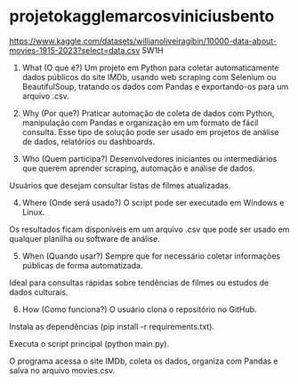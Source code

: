 # projetokagglemarcosviniciusbento

https://www.kaggle.com/datasets/willianoliveiragibin/10000-data-about-movies-1915-2023?select=data.csv
5W1H
1. What (O que é?)
Um projeto em Python para coletar automaticamente dados públicos do site IMDb, usando web scraping com Selenium ou BeautifulSoup, tratando os dados com Pandas e exportando-os para um arquivo .csv.

2. Why (Por que?)
Praticar automação de coleta de dados com Python, manipulação com Pandas e organização em um formato de fácil consulta. Esse tipo de solução pode ser usado em projetos de análise de dados, relatórios ou dashboards.

3. Who (Quem participa?)
Desenvolvedores iniciantes ou intermediários que querem aprender scraping, automação e análise de dados.

Usuários que desejam consultar listas de filmes atualizadas.

4. Where (Onde será usado?)
O script pode ser executado em Windows e Linux.

Os resultados ficam disponíveis em um arquivo .csv que pode ser usado em qualquer planilha ou software de análise.

5. When (Quando usar?)
Sempre que for necessário coletar informações públicas de forma automatizada.

Ideal para consultas rápidas sobre tendências de filmes ou estudos de dados culturais.

6. How (Como funciona?)
O usuário clona o repositório no GitHub.

Instala as dependências (pip install -r requirements.txt).

Executa o script principal (python main.py).

O programa acessa o site IMDb, coleta os dados, organiza com Pandas e salva no arquivo movies.csv.
